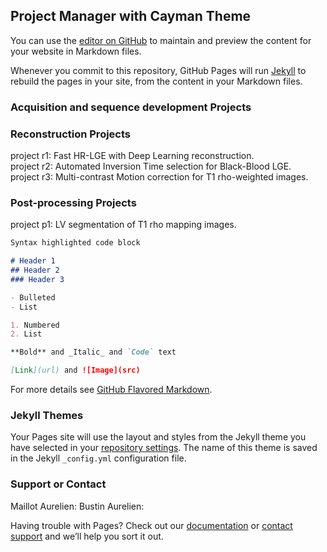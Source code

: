 ## Project Manager with Cayman Theme 

You can use the [editor on GitHub](https://github.com/aurelienmaillot/project-manager/edit/main/README.md) to maintain and preview the content for your website in Markdown files.

Whenever you commit to this repository, GitHub Pages will run [Jekyll](https://jekyllrb.com/) to rebuild the pages in your site, from the content in your Markdown files.

### Acquisition and sequence development Projects

### Reconstruction Projects

project r1: Fast HR-LGE with Deep Learning reconstruction.<br/> 
project r2: Automated Inversion Time selection for Black-Blood LGE.<br/>
project r3: Multi-contrast Motion correction for T1 rho-weighted images.<br/>

### Post-processing Projects

project p1: LV segmentation of T1 rho mapping images.<br/>




```markdown
Syntax highlighted code block

# Header 1
## Header 2
### Header 3

- Bulleted
- List

1. Numbered
2. List

**Bold** and _Italic_ and `Code` text

[Link](url) and ![Image](src)
```

For more details see [GitHub Flavored Markdown](https://guides.github.com/features/mastering-markdown/).

### Jekyll Themes

Your Pages site will use the layout and styles from the Jekyll theme you have selected in your [repository settings](https://github.com/aurelienmaillot/project-manager/settings/pages). The name of this theme is saved in the Jekyll `_config.yml` configuration file.

### Support or Contact

Maillot Aurelien: 
Bustin Aurelien: 

Having trouble with Pages? Check out our [documentation](https://docs.github.com/categories/github-pages-basics/) or [contact support](https://support.github.com/contact) and we’ll help you sort it out.

